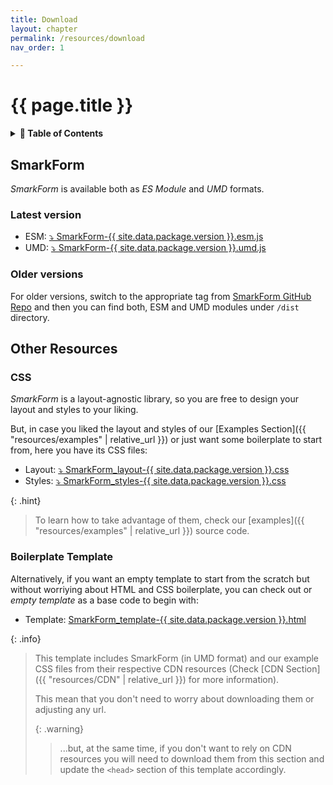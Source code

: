 ```yaml
---
title: Download
layout: chapter
permalink: /resources/download
nav_order: 1

---
```


# {{ page.title }}

<details>
<summary>
<strong>📖 Table of Contents</strong>
</summary>

  {{ "
<!-- vim-markdown-toc GitLab -->

* [SmarkForm](#smarkform)
    * [Latest version](#latest-version)
    * [Older versions](#older-versions)
* [Other Resources](#other-resources)
    * [CSS](#css)
    * [Boilerplate Template](#boilerplate-template)

<!-- vim-markdown-toc -->
       " | markdownify }}

</details>

## SmarkForm

*SmarkForm* is available both as *ES Module* and *UMD* formats.

### Latest version

  * ESM: <a href="./dist/SmarkForm.esm.js" download="SmarkForm-{{ site.data.package.version }}.esm.js">⤵️ SmarkForm-{{ site.data.package.version }}.esm.js</a>
  * UMD: <a href="./dist/SmarkForm.umd.js" download="SmarkForm-{{ site.data.package.version }}.umd.js">⤵️ SmarkForm-{{ site.data.package.version }}.umd.js</a>

### Older versions

For older versions, switch to the appropriate tag from
[SmarkForm GitHub Repo](https://github.com/bitifet/SmarkForm) and then you can
find both, ESM and UMD modules under `/dist` directory.


## Other Resources

### CSS

*SmarkForm* is a layout-agnostic library, so you are free to design your layout
and styles to your liking.

But, in case you liked the layout and styles of our
[Examples Section]({{ "resources/examples" | relative_url }}) or just want some
boilerplate to start from, here you have its CSS files:

  * Layout: <a href="./dist/examples/smarkform_layout_sample.css" download="SmarkForm_layout-{{ site.data.package.version }}.css">⤵️ SmarkForm_layout-{{ site.data.package.version }}.css</a>
  * Styles: <a href="./dist/examples/smarkform_styles_sample.css" download="SmarkForm_styles-{{ site.data.package.version }}.css">⤵️ SmarkForm_styles-{{ site.data.package.version }}.css</a>


{: .hint}
> To learn how to take advantage of them, check our
> [examples]({{ "resources/examples" | relative_url }}) source code.


### Boilerplate Template

Alternatively, if you want an empty template to start from the scratch but
without worriying about HTML and CSS boilerplate, you can check out or *empty
template* as a base code to begin with:

  * Template: <a href="./dist/examples/template.html" download="SmarkForm_template-{{ site.data.package.version }}.html">SmarkForm_template-{{ site.data.package.version }}.html</a>


{: .info}
> This template includes SmarkForm (in UMD format) and our example CSS files
> from their respective CDN resources (Check
> [CDN Section]({{ "resources/CDN" | relative_url }}) for more information).
> 
> This mean that you don't need to worry about downloading them or adjusting
> any url.
> 
> {: .warning}
> > ...but, at the same time, if you don't want to rely on CDN resources you
> > will need to download them from this section and update the `<head>`
> > section of this template accordingly.

